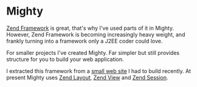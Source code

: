 Mighty
======
[Zend Framework][1] is great, that's why I've used parts of it in Mighty.
However, Zend Framework is becoming increasingly heavy weight, and frankly turning into a framework only a J2EE coder could love.

For smaller projects I've created Mighty. Far simpler but still provides structure for you to build your web application.

I extracted this framework from a [small web site][2] I had to build recently. At present Mighty uses [Zend Layout][3], 
[Zend View][4] and [Zend Session][5].

[1]: http://framework.zend.com
[2]: http://joandgreg.info
[3]: http://framework.zend.com/manual/en/zend.layout.html
[4]: http://framework.zend.com/manual/en/zend.view.html
[5]: http://framework.zend.com/manual/en/zend.session.html
